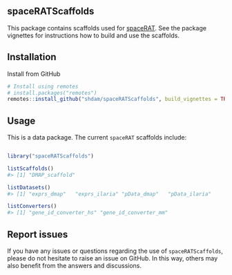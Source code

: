 
<!-- README.md is generated from README.Rmd. Please edit that file -->

## spaceRATScaffolds

This package contains scaffolds used for
[spaceRAT](https://github.com/XueningHe/spaceRAT). See the package
vignettes for instructions how to build and use the scaffolds.

## Installation

Install from GitHub

``` r
# Install using remotes
# install.packages("remotes")
remotes::install_github("shdam/spaceRATScaffolds", build_vignettes = TRUE)
```

## Usage

This is a data package. The current `spaceRAT` scaffolds include:

``` r

library("spaceRATScaffolds")

listScaffolds()
#> [1] "DMAP_scaffold"

listDatasets()
#> [1] "exprs_dmap"   "exprs_ilaria" "pData_dmap"   "pData_ilaria"

listConverters()
#> [1] "gene_id_converter_hs" "gene_id_converter_mm"
```

## Report issues

If you have any issues or questions regarding the use of
`spaceRATScaffolds`, please do not hesitate to raise an issue on GitHub.
In this way, others may also benefit from the answers and discussions.
